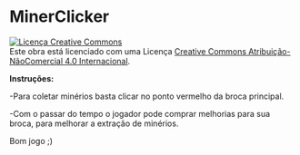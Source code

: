 # MinerClicker

<a rel="license" href="http://creativecommons.org/licenses/by-nc/4.0/"><img alt="Licença Creative Commons" style="border-width:0" src="https://i.creativecommons.org/l/by-nc/4.0/88x31.png" /></a><br />Este obra está licenciado com uma Licença <a rel="license" href="http://creativecommons.org/licenses/by-nc/4.0/">Creative Commons Atribuição-NãoComercial 4.0 Internacional</a>.

**Instruções:**

-Para coletar minérios basta clicar no ponto vermelho da broca principal.

-Com o passar do tempo o jogador pode comprar melhorias para sua broca, para melhorar a extração de minérios.

Bom jogo ;)
